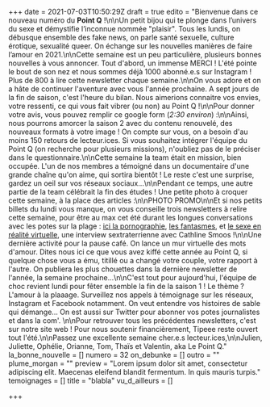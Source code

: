 +++
date = 2021-07-03T10:50:29Z
draft = true
edito = "Bienvenue dans ce nouveau numéro du **Point Q** !\n\nUn petit bijou qui te plonge dans l’univers du sexe et démystifie l’inconnue nommée \"plaisir\". Tous les lundis, on débusque ensemble des fake news, on parle santé sexuelle, culture érotique, sexualité queer. On échange sur les nouvelles manières de faire l’amour en 2021.\n\nCette semaine est un peu particulière, plusieurs bonnes nouvelles à vous annoncer. Tout d'abord, un immense MERCI ! L'été pointe le bout de son nez et nous sommes déjà 1000 abonné.e.s sur Instagram ! Plus de 800 à lire cette newsletter chaque semaine.\n\nOn vous adore et on a hâte de continuer l'aventure avec vous l'année prochaine. A sept jours de la fin de saison, c'est l'heure du bilan. Nous aimerions connaitre vos envies, votre ressenti, ce qui vous fait vibrer (ou non)  au Point Q !\n\nPour donner votre avis, vous pouvez remplir ce google form (_2:30 environ_) :\n\nAinsi, nous pourrons amorcer la saison 2 avec du contenu renouvelé, des nouveaux formats à votre image ! On compte sur vous, on a besoin d'au moins 150 retours de lecteur.ices. Si vous souhaitez intégrer l'équipe du Point Q (on recherche pour plusieurs missions), n'oubliez pas de le préciser dans le questionnaire.\n\nCette semaine la team était en mission, bien occupée. L'un de nos membres a témoigné dans un documentaire d'une grande chaîne qu'on aime, qui sortira bientôt ! Le reste c'est une surprise, gardez un oeil sur vos réseaux sociaux...\n\nPendant ce temps, une autre partie de la team célébrait la fin des études ! Une petite photo à croquer cette semaine, à la place des articles :\n\nPHOTO PROMO\n\nEt si nos petits billets du lundi vous manque, on vous conseille trois newsletters à relire cette semaine, pour être au max cet été durant les longues conversations avec les potes sur la plage : [ici la pornographie](https://lepointq.com/newsletters/just-porn-it/), [les fantasmes](https://lepointq.com/newsletters/au-bout-de-nos-reves/), et [le sexe en réalité virtuelle](https://lepointq.com/articles/21-02/rencontre-avec-cathline-smoos-the-vrsexologist/), une interview sextraterrienne avec Cathline Smoos !\n\nUne dernière activité pour la pause café. On lance un mur virtuelle des mots d'amour. Dites nous ici ce que vous avez kiffé cette année au Point Q, si quelque chose vous a ému, titillé ou a changé votre couple, votre rapport à l'autre. On publiera les plus chouettes dans la dernière newsletter de l'année, la semaine prochaine...\n\nC'est tout pour aujourd'hui, l'équipe de choc revient lundi pour fêter ensemble la fin de la saison 1 ! Le thème ? L'amour à la plaaage. Surveillez nos appels à témoignage sur les réseaux, Instagram et Facebook notamment. On veut entendre vos histoires de sable qui démange... On est aussi sur Twitter pour abonner vos potes journalistes et dans la com'. \n\nPour retrouver tous les précédentes newsletters, c'est sur notre site web ! Pour nous soutenir financièrement, Tipeee reste ouvert tout l'été.\n\nPassez une excellente semaine cher.e.s lecteur.ices,\n\nJulien, Juliette, Ophélie, Orianne, Tom, Thaïs et Valentin, aka Le Point Q."
la_bonne_nouvelle = []
numero = 32
on_debunke = []
outro = ""
plume_morgan = ""
preview = "Lorem ipsum dolor sit amet, consectetur adipiscing elit. Maecenas eleifend blandit fermentum. In quis mauris turpis."
temoignages = []
title = "blabla"
vu_d_ailleurs = []

+++
